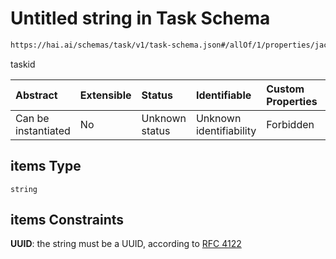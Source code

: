 # Untitled string in Task Schema

```txt
https://hai.ai/schemas/task/v1/task-schema.json#/allOf/1/properties/jacsTaskCopyOf/items
```

taskid

| Abstract            | Extensible | Status         | Identifiable            | Custom Properties | Additional Properties | Access Restrictions | Defined In                                                                                                   |
| :------------------ | :--------- | :------------- | :---------------------- | :---------------- | :-------------------- | :------------------ | :----------------------------------------------------------------------------------------------------------- |
| Can be instantiated | No         | Unknown status | Unknown identifiability | Forbidden         | Allowed               | none                | [task.schema.json\*](../../https:/hai.ai/schemas/=./schemas/task/v1/task.schema.json "open original schema") |

## items Type

`string`

## items Constraints

**UUID**: the string must be a UUID, according to [RFC 4122](https://tools.ietf.org/html/rfc4122 "check the specification")
